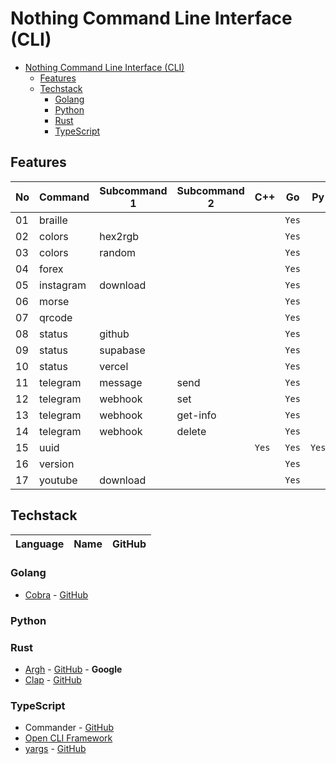 # Nothing Command Line Interface (CLI)

- [Nothing Command Line Interface (CLI)](#nothing-command-line-interface-cli)
  - [Features](#features)
  - [Techstack](#techstack)
    - [Golang](#golang)
    - [Python](#python)
    - [Rust](#rust)
    - [TypeScript](#typescript)

## Features

| No  | Command   | Subcommand 1 | Subcommand 2 | C++   | Go    | Py    | Rs    | TS    |
| --- | --------- | ------------ | ------------ | ----- | ----- | ----- | ----- | ----- |
| 01  | braille   |              |              |       | `Yes` |       |       |       |
| 02  | colors    | hex2rgb      |              |       | `Yes` |       |       |       |
| 03  | colors    | random       |              |       | `Yes` |       |       |       |
| 04  | forex     |              |              |       | `Yes` |       |       |       |
| 05  | instagram | download     |              |       | `Yes` |       |       |       |
| 06  | morse     |              |              |       | `Yes` |       |       |       |
| 07  | qrcode    |              |              |       | `Yes` |       |       |       |
| 08  | status    | github       |              |       | `Yes` |       |       |       |
| 09  | status    | supabase     |              |       | `Yes` |       |       |       |
| 10  | status    | vercel       |              |       | `Yes` |       |       |       |
| 11  | telegram  | message      | send         |       | `Yes` |       |       |       |
| 12  | telegram  | webhook      | set          |       | `Yes` |       |       |       |
| 13  | telegram  | webhook      | get-info     |       | `Yes` |       |       |       |
| 14  | telegram  | webhook      | delete       |       | `Yes` |       |       |       |
| 15  | uuid      |              |              | `Yes` | `Yes` | `Yes` | `Yes` | `Yes` |
| 16  | version   |              |              |       | `Yes` |       |       |       |
| 17  | youtube   | download     |              |       | `Yes` |       |       |       |

## Techstack

| Language | Name | GitHub |
| -------- | ---- | ------ |

### Golang

- [Cobra](https://cobra.dev/) - [GitHub](https://github.com/spf13/cobra)

### Python

### Rust

- [Argh](https://docs.rs/argh/latest/argh/) - [GitHub](https://github.com/google/argh) - **Google**
- [Clap](https://docs.rs/clap/latest/clap/) - [GitHub](https://github.com/clap-rs/clap)

### TypeScript

- Commander - [GitHub](https://github.com/tj/commander.js)
- [Open CLI Framework](https://oclif.io/)
- [yargs](https://yargs.js.org/) - [GitHub](https://github.com/yargs/yargs)
